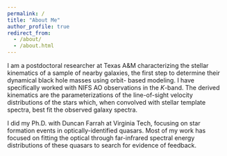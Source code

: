 ```yaml
---
permalink: /
title: "About Me"
author_profile: true
redirect_from: 
  - /about/
  - /about.html
---
```


I am a postdoctoral researcher at Texas A&M characterizing the stellar kinematics of a sample of nearby galaxies, the first step to determine their dynamical black hole masses using orbit- based modeling. I have specifically worked with NIFS AO observations in the *K*-band. The derived kinematics are the parameterizations of the line-of-sight velocity distributions of the stars which, when convolved with stellar template spectra, best fit the observed galaxy spectra.

I did my Ph.D. with Duncan Farrah at Virginia Tech, focusing on star formation events in optically-identified quasars. Most of my work has focused on fitting the optical through far-infrared spectral energy distributions of these quasars to search for evidence of feedback.

<!---
Education
======

* Ph.D. in Physics, Virginia Tech, 2015 - 2021
* B.S. in Physics; Mathematical Economics, University of Richmond, 2013
-->

